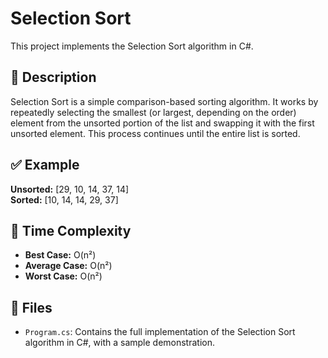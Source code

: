 # Selection Sort

This project implements the Selection Sort algorithm in C#.

## 📌 Description

Selection Sort is a simple comparison-based sorting algorithm. It works by repeatedly selecting the smallest (or largest, depending on the order) element from the unsorted portion of the list and swapping it with the first unsorted element. This process continues until the entire list is sorted.

## ✅ Example

**Unsorted:** [29, 10, 14, 37, 14]  
**Sorted:** [10, 14, 14, 29, 37]

## 🧠 Time Complexity

- **Best Case:** O(n²)  
- **Average Case:** O(n²)  
- **Worst Case:** O(n²)

## 📁 Files

- `Program.cs`: Contains the full implementation of the Selection Sort algorithm in C#, with a sample demonstration.
